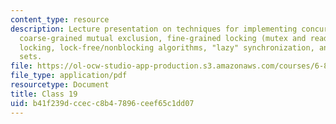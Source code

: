 ```yaml
---
content_type: resource
description: Lecture presentation on techniques for implementing concurrent objects,
  coarse-grained mutual exclusion, fine-grained locking (mutex and read/write), optimistic
  locking, lock-free/nonblocking algorithms, "lazy" synchronization, and list-based
  sets.
file: https://ol-ocw-studio-app-production.s3.amazonaws.com/courses/6-852j-distributed-algorithms-fall-2009/b41f239dccecc8b47896ceef65c1dd07_MIT6_852JF09_lec19.pdf
file_type: application/pdf
resourcetype: Document
title: Class 19
uid: b41f239d-ccec-c8b4-7896-ceef65c1dd07
---
```

